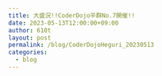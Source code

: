 ```yaml
---
title: 大盛況!!CoderDojo平群No.7開催!!
date: 2023-05-13T12:00:00+09:00
author: 610t
layout: post
permalink: /blog/CoderDojoHeguri_20230513
categories:
  - blog
---
```

